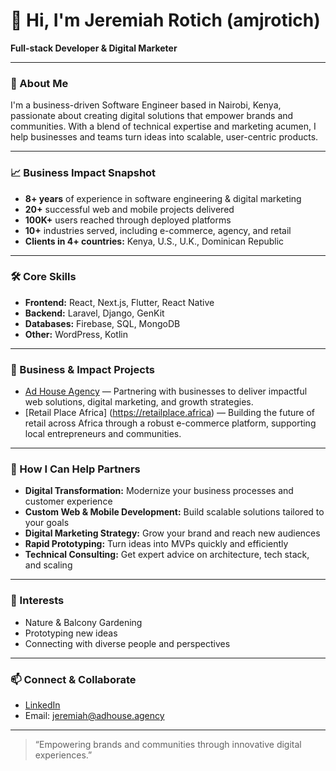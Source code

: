 # 👋 Hi, I'm Jeremiah Rotich (amjrotich)

**Full-stack Developer & Digital Marketer**

---

### 🚀 About Me

I'm a business-driven Software Engineer based in Nairobi, Kenya, passionate about creating digital solutions that empower brands and communities. With a blend of technical expertise and marketing acumen, I help businesses and teams turn ideas into scalable, user-centric products.

---

### 📈 Business Impact Snapshot

- **8+ years** of experience in software engineering & digital marketing
- **20+** successful web and mobile projects delivered
- **100K+** users reached through deployed platforms
- **10+** industries served, including e-commerce, agency, and retail
- **Clients in 4+ countries:** Kenya, U.S., U.K., Dominican Republic

---

### 🛠️ Core Skills

- **Frontend:** React, Next.js, Flutter, React Native
- **Backend:** Laravel, Django, GenKit
- **Databases:** Firebase, SQL, MongoDB
- **Other:** WordPress, Kotlin

---

### 🌟 Business & Impact Projects

- [Ad House Agency](https://adhouse.agency) — Partnering with businesses to deliver impactful web solutions, digital marketing, and growth strategies.
- [Retail Place Africa] (https://retailplace.africa) — Building the future of retail across Africa through a robust e-commerce platform, supporting local entrepreneurs and communities.

---

### 🤝 How I Can Help Partners

- **Digital Transformation:** Modernize your business processes and customer experience
- **Custom Web & Mobile Development:** Build scalable solutions tailored to your goals
- **Digital Marketing Strategy:** Grow your brand and reach new audiences
- **Rapid Prototyping:** Turn ideas into MVPs quickly and efficiently
- **Technical Consulting:** Get expert advice on architecture, tech stack, and scaling

---

### 🌱 Interests

- Nature & Balcony Gardening
- Prototyping new ideas
- Connecting with diverse people and perspectives

---

### 📫 Connect & Collaborate

- [LinkedIn](https://linkedin.com/in/jrotich)
- Email: [jeremiah@adhouse.agency](mailto:jeremiah@adhouse.agency)

---

> “Empowering brands and communities through innovative digital experiences.”
